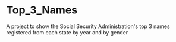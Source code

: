 # Top_3_Names
A project to show the Social Security Administration's top 3 names registered from each state by year and by gender
